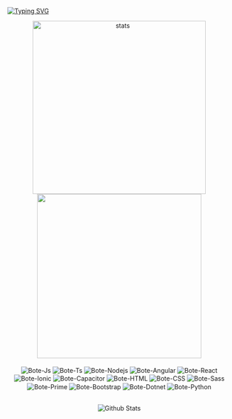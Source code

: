 [![Typing SVG](https://readme-typing-svg.herokuapp.com?font=Fira+Code&duration=3000&pause=1000&width=780&lines=Hi!+I'm+Gustavo+Sinto+Botejara+%F0%9F%91%8B;I'm+a+Intern+FullStack+Developer+working+with+Angular+and+Dotnet)](https://git.io/typing-svg)


<div align="center">
  <a>
      <img align="center" width=390 src="https://github-readme-streak-stats.herokuapp.com/?user=GustavoBotejara&theme=react&border=61dafb&hide_border=true" alt="stats" />
  </a>
  <br>
  <a href="https://github.com/GustavoBotejara/github-readme-stats" title="Go to Source">
      <img align="center" width=370 src="https://github-readme-stats.vercel.app/api?username=GustavoBotejara&show_icons=true&theme=react&border_color=61dafb&hide_border=true" />
  </a>
</div>
<br>
<div align="center" style="display: inline_block">
  <a>
    <img align="center" alt="Bote-Js" src="https://img.shields.io/badge/-JavaScript-black?style=flat-square&logo=javascript">
  </a>
  <a>
    <img align="center" alt="Bote-Ts" src="https://img.shields.io/badge/-TypeScript-black?style=flat-square&logo=typescript">
  </a>
  <a> 
    <img align="center" alt="Bote-Nodejs" src="https://img.shields.io/badge/-Nodejs-black?style=flat-square&logo=node.js">
  </a>
  <a> 
    <img align="center" alt="Bote-Angular" src="https://img.shields.io/badge/-Angular-red?style=flat-square&logo=angular">
  </a>
  <a> 
    <img align="center" alt="Bote-React" src="https://img.shields.io/badge/-React-black?style=flat-square&logo=react">
  </a>
  <a> 
    <img align="center" alt="Bote-Ionic" src="https://img.shields.io/badge/-Ionic-white?style=flat-square&logo=ionic">
  </a>
  <a> 
    <img align="center" alt="Bote-Capacitor" src="https://img.shields.io/badge/-Capacitor-white?style=flat-square&logo=capacitor">
  </a>
  <a>
    <img align="center" alt="Bote-HTML" src="https://img.shields.io/badge/-HTML5-E34F26?style=flat-square&logo=html5&logoColor=white">
  </a>
  <a>
    <img align="center" alt="Bote-CSS" src="https://img.shields.io/badge/-CSS3-1572B6?style=flat-square&logo=css3">
  </a>
  <a>
    <img align="center" alt="Bote-Sass" src="https://img.shields.io/badge/-Sass-black?style=flat-square&logo=sass">
  </a>
  <a>
    <img align="center" alt="Bote-Prime" src="https://img.shields.io/badge/-PrimeNG-red?style=flat-square&logo=primeng">
  </a>
  <a>
    <img align="center" alt="Bote-Bootstrap" src="https://img.shields.io/badge/-Bootstrap-black?style=flat-square&logo=bootstrap">
  </a>
  <a> 
    <img align="center" alt="Bote-Dotnet" src="https://img.shields.io/badge/-Dotnet-purple?style=flat-square&logo=dotnet">
  </a>
  <a> 
    <img align="center" alt="Bote-Python" src="https://img.shields.io/badge/-Python-black?style=flat-square&logo=python">
  </a>
</div>
<br/>

</div>
<p align="center">
  <img src="https://raw.githubusercontent.com/mayhemantt/mayhemantt/Update/svg/Bottom.svg" alt="Github Stats"/>
</p>

